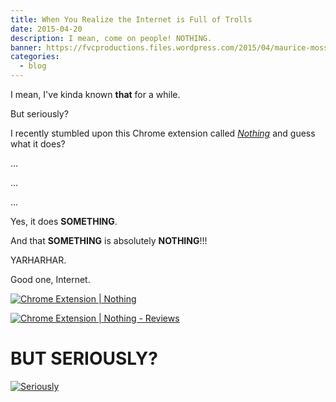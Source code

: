 ```yaml
---
title: When You Realize the Internet is Full of Trolls
date: 2015-04-20
description: I mean, come on people! NOTHING.
banner: https://fvcproductions.files.wordpress.com/2015/04/maurice-moss-the-it-crowd-24808-1920x1080.jpg?w=1024&h=436&crop=1
categories:
  - blog
---
```


I mean, I've kinda known **that** for a while.

But seriously?

I recently stumbled upon this Chrome extension called _[Nothing](https://chrome.google.com/webstore/detail/nothing/mabenbhpjlchigbbpafligkdnlhjbmel?hl=en-US 'Nothing | Chrome Extension')_ and guess what it does?

...

...

...

Yes, it does **SOMETHING**.

And that **SOMETHING** is absolutely **NOTHING**!!!

YARHARHAR.

Good one, Internet.

[![Chrome Extension | Nothing](https://fvcproductions.files.wordpress.com/2015/04/screenshot-2015-04-20-21-53-09.png)](https://fvcproductions.files.wordpress.com/2015/04/screenshot-2015-04-20-21-53-09.png)

[![Chrome Extension | Nothing - Reviews](https://fvcproductions.files.wordpress.com/2015/04/screenshot-2015-04-20-21-53-27.png)](https://fvcproductions.files.wordpress.com/2015/04/screenshot-2015-04-20-21-53-27.png)

# BUT SERIOUSLY?

[![Seriously](https://7770647a14b0867efc75-b939f832d8cd9c860ce8909163419528.r92.cf2.rackcdn.com/125444.jpg)](https://7770647a14b0867efc75-b939f832d8cd9c860ce8909163419528.r92.cf2.rackcdn.com/125444.jpg)
